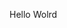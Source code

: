 Hello Wolrd









































































































































































































































































































































































































































































































































































































































































































































































































































































































































































































































































































































































































































































































































































































































































































































































































































































































































































































































































































































































































































































































































































































































































































































































































































































































































































































































































































































































































































































































































































































































































































































































































































































































































































































































































































































































































































































































































































































































































































































































































































































































































































































































































































































































































































































































































































































































































































































































































































































































































































































